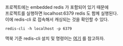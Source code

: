 프로젝트에는 embedded redis 가 포함되어 있기 때문에  
프로젝트를 실행하면 localhost:6379 redis 도 함께 실행된다.  
이에 redis-cli 로 접속해서 캐싱되는 것을 확인할 수 있다.
```
redis-cli -h localhost -p 6379
```

맥북 기준 redis-cli 설치 및 명령어는 [여기](https://velog.io/) 를 참고하자.

